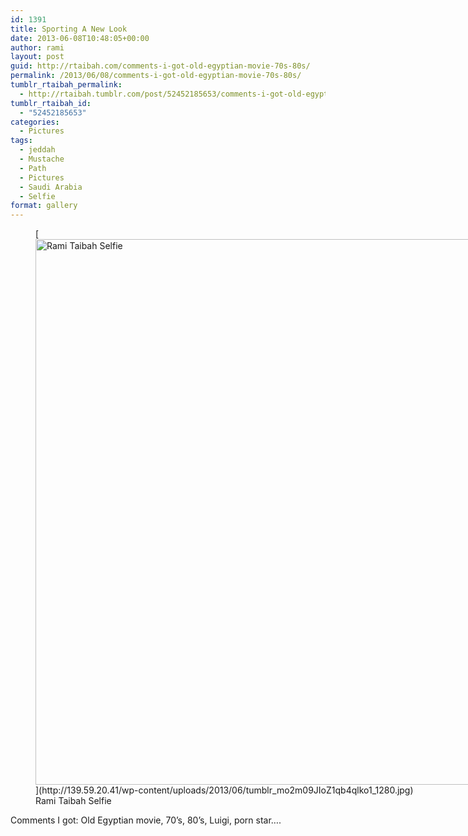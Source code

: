 ```yaml
---
id: 1391
title: Sporting A New Look
date: 2013-06-08T10:48:05+00:00
author: rami
layout: post
guid: http://rtaibah.com/comments-i-got-old-egyptian-movie-70s-80s/
permalink: /2013/06/08/comments-i-got-old-egyptian-movie-70s-80s/
tumblr_rtaibah_permalink:
  - http://rtaibah.tumblr.com/post/52452185653/comments-i-got-old-egyptian-movie-70s-80s
tumblr_rtaibah_id:
  - "52452185653"
categories:
  - Pictures
tags:
  - jeddah
  - Mustache
  - Path
  - Pictures
  - Saudi Arabia
  - Selfie
format: gallery
---
```

<figure id="attachment_1392" style="width: 873px" class="wp-caption aligncenter">[<img class="size-full wp-image-1392" alt="Rami Taibah Selfie" src="http://139.59.20.41/wp-content/uploads/2013/06/tumblr_mo2m09JIoZ1qb4qlko1_1280.jpg" width="873" height="873" srcset="http://139.59.20.41/wp-content/uploads/2013/06/tumblr_mo2m09JIoZ1qb4qlko1_1280.jpg 873w, http://139.59.20.41/wp-content/uploads/2013/06/tumblr_mo2m09JIoZ1qb4qlko1_1280-150x150.jpg 150w, http://139.59.20.41/wp-content/uploads/2013/06/tumblr_mo2m09JIoZ1qb4qlko1_1280-300x300.jpg 300w, http://139.59.20.41/wp-content/uploads/2013/06/tumblr_mo2m09JIoZ1qb4qlko1_1280-768x768.jpg 768w, http://139.59.20.41/wp-content/uploads/2013/06/tumblr_mo2m09JIoZ1qb4qlko1_1280-100x100.jpg 100w" sizes="(max-width: 767px) 89vw, (max-width: 1000px) 54vw, (max-width: 1071px) 543px, 580px" />](http://139.59.20.41/wp-content/uploads/2013/06/tumblr_mo2m09JIoZ1qb4qlko1_1280.jpg)<figcaption class="wp-caption-text">Rami Taibah Selfie</figcaption></figure> 

Comments I got: Old Egyptian movie, 70’s, 80’s, Luigi, porn star….